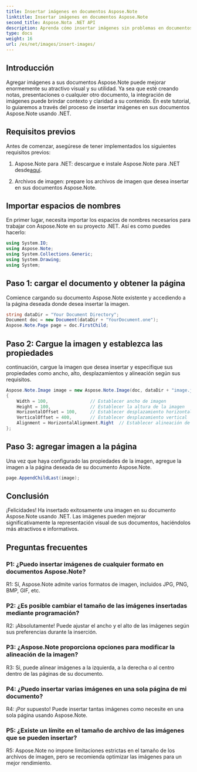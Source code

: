 ```yaml
---
title: Insertar imágenes en documentos Aspose.Note
linktitle: Insertar imágenes en documentos Aspose.Note
second_title: Aspose.Nota .NET API
description: Aprenda cómo insertar imágenes sin problemas en documentos Aspose.Note usando .NET para mejorar el contenido visual. Siga nuestra guía paso a paso para una fácil integración.
type: docs
weight: 16
url: /es/net/images/insert-images/
---
```

## Introducción

Agregar imágenes a sus documentos Aspose.Note puede mejorar enormemente su atractivo visual y su utilidad. Ya sea que esté creando notas, presentaciones o cualquier otro documento, la integración de imágenes puede brindar contexto y claridad a su contenido. En este tutorial, lo guiaremos a través del proceso de insertar imágenes en sus documentos Aspose.Note usando .NET.

## Requisitos previos

Antes de comenzar, asegúrese de tener implementados los siguientes requisitos previos:

1.  Aspose.Note para .NET: descargue e instale Aspose.Note para .NET desde[aquí](https://releases.aspose.com/note/net/).
   
2. Archivos de imagen: prepare los archivos de imagen que desea insertar en sus documentos Aspose.Note.

## Importar espacios de nombres

En primer lugar, necesita importar los espacios de nombres necesarios para trabajar con Aspose.Note en su proyecto .NET. Así es como puedes hacerlo:

```csharp
using System.IO;
using Aspose.Note;
using System.Collections.Generic;
using System.Drawing;
using System;
```

## Paso 1: cargar el documento y obtener la página

Comience cargando su documento Aspose.Note existente y accediendo a la página deseada donde desea insertar la imagen.

```csharp
string dataDir = "Your Document Directory";
Document doc = new Document(dataDir + "YourDocument.one");
Aspose.Note.Page page = doc.FirstChild;
```

## Paso 2: Cargue la imagen y establezca las propiedades

continuación, cargue la imagen que desea insertar y especifique sus propiedades como ancho, alto, desplazamientos y alineación según sus requisitos.

```csharp
Aspose.Note.Image image = new Aspose.Note.Image(doc, dataDir + "image.jpg")
{
    Width = 100,                // Establecer ancho de imagen
    Height = 100,               // Establecer la altura de la imagen
    HorizontalOffset = 100,     // Establecer desplazamiento horizontal
    VerticalOffset = 400,       // Establecer desplazamiento vertical
    Alignment = HorizontalAlignment.Right  // Establecer alineación de imagen
};
```

## Paso 3: agregar imagen a la página

Una vez que haya configurado las propiedades de la imagen, agregue la imagen a la página deseada de su documento Aspose.Note.

```csharp
page.AppendChildLast(image);
```

## Conclusión

¡Felicidades! Ha insertado exitosamente una imagen en su documento Aspose.Note usando .NET. Las imágenes pueden mejorar significativamente la representación visual de sus documentos, haciéndolos más atractivos e informativos.

## Preguntas frecuentes

### P1: ¿Puedo insertar imágenes de cualquier formato en documentos Aspose.Note?

R1: Sí, Aspose.Note admite varios formatos de imagen, incluidos JPG, PNG, BMP, GIF, etc.

### P2: ¿Es posible cambiar el tamaño de las imágenes insertadas mediante programación?

R2: ¡Absolutamente! Puede ajustar el ancho y el alto de las imágenes según sus preferencias durante la inserción.

### P3: ¿Aspose.Note proporciona opciones para modificar la alineación de la imagen?

R3: Sí, puede alinear imágenes a la izquierda, a la derecha o al centro dentro de las páginas de su documento.

### P4: ¿Puedo insertar varias imágenes en una sola página de mi documento?

R4: ¡Por supuesto! Puede insertar tantas imágenes como necesite en una sola página usando Aspose.Note.

### P5: ¿Existe un límite en el tamaño de archivo de las imágenes que se pueden insertar?

R5: Aspose.Note no impone limitaciones estrictas en el tamaño de los archivos de imagen, pero se recomienda optimizar las imágenes para un mejor rendimiento.